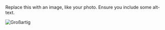 Replace this with an image, like your photo. Ensure you include some alt-text.

![Großartig](https://no-gallery.com/media/image/product/2638/lg/grossartig.jpg) 
